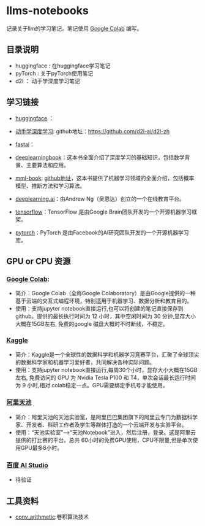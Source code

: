 
# llms-notebooks

记录关于llm的学习笔记。笔记使用 [Google Colab](https://colab.research.google.com/) 编写。


## 目录说明

- huggingface : 在huggingface学习笔记
- pyTorch : 关于pyTorch使用笔记
- d2l ： 动手学深度学习笔记

## 学习链接

- [huggingface](https://huggingface.co/learn) ：
  
- [动手学深度学习](https://zh.d2l.ai/): github地址：https://github.com/d2l-ai/d2l-zh
  
- [fastai](https://course.fast.ai/)： 
  
- [deeplearningbook](https://www.deeplearningbook.org/)：这本书全面介绍了深度学习的基础知识，包括数学背景、主要算法和应用。

- [mml-book](https://mml-book.com): [github地址](https://github.com/mml-book/mml-book.github.io?tab=readme-ov-file)，这本书提供了机器学习领域的全面介绍，包括概率模型、推断方法和学习算法。

- [deeplearning.ai](https://www.deeplearning.ai/)：由Andrew Ng（吴恩达）创立的一个在线教育平台。

- [tensorflow](https://www.tensorflow.org/tutorials)：TensorFlow 是由Google Brain团队开发的一个开源机器学习框架。
  
- [pytorch](https://pytorch.org/tutorials/beginner/basics/intro.html)：PyTorch 是由Facebook的AI研究团队开发的一个开源机器学习库。

## GPU or CPU 资源

### [Google Colab](https://colab.research.google.com/): 
- 简介：Google Colab（全称Google Colaboratory）是由Google提供的一种基于云端的交互式编程环境，特别适用于机器学习、数据分析和教育目的。
- 使用：支持jupyter notebook直接运行,也可以将创建的笔记直接保存到github。提供的最长执行时间为 12 小时，其中空闲时间为 30 分钟,显存大小大概在15GB左右, 免费的google 磁盘大概时不时断线，不稳定。

### [Kaggle](https://www.kaggle.com/)
- 简介：Kaggle是一个全球性的数据科学和机器学习竞赛平台，汇聚了全球顶尖的数据科学家和机器学习爱好者，共同解决各种实际问题。
- 使用：支持jupyter notebook直接运行,每周30个小时，显存大小大概在15GB左右, 免费访问的 GPU 为 Nvidia Tesla P100 和 T4，单次会话最长运行时间为 9 小时,相对 colab稳定一点。GPU需要绑定手机号才能使用。

### [阿里天池](https://tianchi.aliyun.com/)

- 简介：阿里天池的天池实验室，是阿里巴巴集团旗下的阿里云专门为数据科学家、开发者、科研工作者及学生等群体打造的一个云端开发与实验平台。
- 使用：“天池实验室”-->“天池Notebook”进入，然后注册，登录。这是阿里云提供的打比赛的平台。总共 60小时的免费GPU使用，CPU不限量,但是单次使用GPU最多8小时。

### [百度 AI Studio](https://aistudio.baidu.com/overview)
- 待验证

## 工具资料
- [conv_arithmetic](https://github.com/vdumoulin/conv_arithmetic?tab=readme-ov-file):卷积算法技术